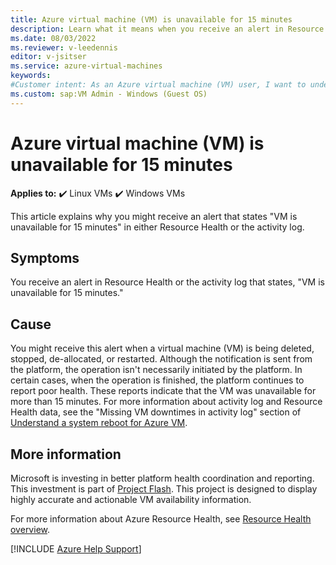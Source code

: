 ```yaml
---
title: Azure virtual machine (VM) is unavailable for 15 minutes
description: Learn what it means when you receive an alert in Resource Health or the activity log stating that your VM is unavailable for 15 minutes. 
ms.date: 08/03/2022
ms.reviewer: v-leedennis
editor: v-jsitser
ms.service: azure-virtual-machines
keywords:
#Customer intent: As an Azure virtual machine (VM) user, I want to understand why my VM becomes unavailable so that the situation doesn't block me from working effectively.
ms.custom: sap:VM Admin - Windows (Guest OS)
---
```

# Azure virtual machine (VM) is unavailable for 15 minutes

**Applies to:** :heavy_check_mark: Linux VMs :heavy_check_mark: Windows VMs

This article explains why you might receive an alert that states "VM is unavailable for 15 minutes" in either Resource Health or the activity log.

## Symptoms

You receive an alert in Resource Health or the activity log that states, "VM is unavailable for 15 minutes."

## Cause

You might receive this alert when a virtual machine (VM) is being deleted, stopped, de-allocated, or restarted. Although the notification is sent from the platform, the operation isn't necessarily initiated by the platform. In certain cases, when the operation is finished, the platform continues to report poor health. These reports indicate that the VM was unavailable for more than 15 minutes. For more information about activity log and Resource Health data, see the "Missing VM downtimes in activity log" section of [Understand a system reboot for Azure VM](understand-vm-reboot.md#missing-vm-downtimes-in-activity-log).

## More information

Microsoft is investing in better platform health coordination and reporting. This investment is part of [Project Flash](https://azure.microsoft.com/blog/advancing-azure-virtual-machine-availability-monitoring-with-project-flash/). This project is designed to display highly accurate and actionable VM availability information.

For more information about Azure Resource Health, see [Resource Health overview](/azure/service-health/resource-health-overview).

[!INCLUDE [Azure Help Support](../../../includes/azure-help-support.md)]
